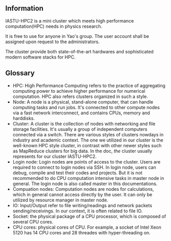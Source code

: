 ## Information

IASTU-HPC2 is a mini cluster which meets high performance computation(HPC) needs in physics research.

It is free to use for anyone in Yao's group. The user account shall be assigned upon request to the administrators.

The cluster provide both state-of-the-art hardwares and sophisticated modern software stacks for HPC.

## Glossary

* HPC: High Performance Computing refers to the practice of aggregating computing power to achieve higher performance for numerical computation. HPC also refers clusters organized in such a style.
* Node: A node is a physical, stand-alone computer, that can handle computing tasks and run jobs. It's connected to other compute nodes via a fast network interconnect, and contains CPUs, memory and harddisks.
* Cluster: A cluster is the collection of nodes with networking and file storage facilities. It's usually a group of independent computers connected via a switch. There are various styles of clusters nowdays in industry and academic context. The one we utilized in our cluster is the well-known HPC style cluster, in contrast with other newer styles such as MapReduce clusters for big data. In the doc, *the* cluster usually represents for our cluster IASTU-HPC2.
* Login node: Login nodes are points of access to the cluster. Users are required to connect to login nodes via SSH. In login node, users can debug, compile and test their codes and projects. But it is not recommended to do CPU computation intensive tasks in master node in general. The login node is also called master in this documentations.
* Compuation nodes: Computation nodes are nodes for calculations, which in general cannot access directly by the user. It can only be utilized by resource manager in master node.
* IO: Input/Output refer to file writing/readings and network packets sending/receivings. In our context, it is often related to file IO.
* Socket: the physical package of a CPU processor, which is composed of several CPU cores.
* CPU cores: physical cores of CPU. For example, a socket of Intel Xeon 5120 has 14 CPU cores and 28 threades with hyper-threading on.
